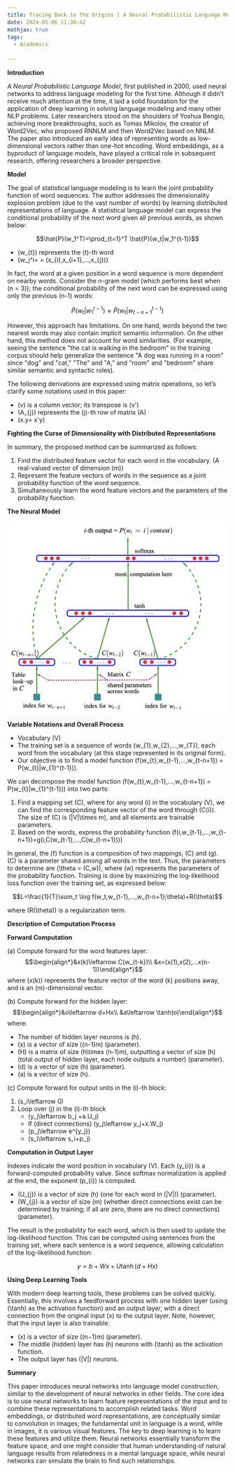 ```yaml
---
title: Tracing Back to the Origins | A Neural Probabilistic Language Model
date: 2024-05-06 11:30:42
mathjax: true
tags:
  - Academics

---
```


**Introduction**

*A Neural Probabilistic Language Model*, first published in 2000, used neural networks to address language modeling for the first time. Although it didn’t receive much attention at the time, it laid a solid foundation for the application of deep learning in solving language modeling and many other NLP problems. Later researchers stood on the shoulders of Yoshua Bengio, achieving more breakthroughs, such as Tomas Mikolov, the creator of Word2Vec, who proposed RNNLM and then Word2Vec based on NNLM. The paper also introduced an early idea of representing words as low-dimensional vectors rather than one-hot encoding. Word embeddings, as a byproduct of language models, have played a critical role in subsequent research, offering researchers a broader perspective.

**Model**

The goal of statistical language modeling is to learn the joint probability function of word sequences. The author addresses the dimensionality explosion problem (due to the vast number of words) by learning distributed representations of language. A statistical language model can express the conditional probability of the next word given all previous words, as shown below:

$$\hat{P}(w_1^T)=\prod_{t=1}^T \hat{P}(w_t|w_1^{t-1})$$

- \(w_{t}\) represents the \(t\)-th word
- \(w_j^i= = (x_{i},x_{i+1},...,x_{j})\)

In fact, the word at a given position in a word sequence is more dependent on nearby words. Consider the n-gram model (which performs best when \(n = 3\)); the conditional probability of the next word can be expressed using only the previous \(n-1\) words:

$$\hat{P}(w_t|w_1^{t-1})\approx \hat{P}(w_t|w_{t-n+1}^{t-1})$$

However, this approach has limitations. On one hand, words beyond the two nearest words may also contain implicit semantic information. On the other hand, this method does not account for word similarities. (For example, seeing the sentence "the cat is walking in the bedroom" in the training corpus should help generalize the sentence "A dog was running in a room" since "dog" and "cat," "The" and "A," and "room" and "bedroom" share similar semantic and syntactic roles).

The following derivations are expressed using matrix operations, so let’s clarify some notations used in this paper:

- \(v\) is a column vector; its transpose is \(v'\)
- \(A_{j}\) represents the \(j\)-th row of matrix \(A\)
- \(x.y= x'y\)

**Fighting the Curse of Dimensionality with Distributed Representations**

In summary, the proposed method can be summarized as follows:

1. Find the distributed feature vector for each word in the vocabulary. (A real-valued vector of dimension \(m\))
2. Represent the feature vectors of words in the sequence as a joint probability function of the word sequence.
3. Simultaneously learn the word feature vectors and the parameters of the probability function.

**The Neural Model**

![Image](images/tbto_51.png)

**Variable Notations and Overall Process**

- Vocabulary \(V\)
- The training set is a sequence of words \(w_{1},w_{2},...,w_{T}\), each word from the vocabulary (at this stage represented in its original form).
- Our objective is to find a model function \(f(w_{t},w_{t-1},...,w_{t-n+1}) = P(w_{t}|w_{1}^{t-1})\).

We can decompose the model function \(f(w_{t},w_{t-1},...,w_{t-n+1}) = P(w_{t}|w_{1}^{t-1})\) into two parts:

1. Find a mapping set \(C\), where for any word \(i\) in the vocabulary \(V\), we can find the corresponding feature vector of the word through \(C(i)\). The size of \(C\) is \(|V|\times m\), and all elements are trainable parameters.
2. Based on the words, express the probability function \(f(i,w_{t-1},...,w_{t-n+1})=g(i,C(w_{t-1},...,C(w_{t-n+1}))\)

In general, the \(f\) function is a composition of two mappings, \(C\) and \(g\). \(C\) is a parameter shared among all words in the text. Thus, the parameters to determine are \(\theta = (C,w)\), where \(w\) represents the parameters of the probability function. Training is done by maximizing the log-likelihood loss function over the training set, as expressed below:

$$L=\frac{1}{T}\sum_t \log f(w_t,w_{t-1},...,w_{t-n+1};\theta)+R(\theta)$$

where \(R(\theta)\) is a regularization term.

**Description of Computation Process**

**Forward Computation**

(a) Compute forward for the word features layer:
$$\begin{align*}&x(k)\leftarrow C(w_{t-k})\\ &x=(x(1),x(2),...x(n-1))\end{align*}$$
where \(x(k)\) represents the feature vector of the word \(k\) positions away, and is an \(m\)-dimensional vector.

(b) Compute forward for the hidden layer:
$$\begin{align*}&o\leftarrow d+Hx\\ &a\leftarrow \tanh(o)\end{align*}$$
where:
- The number of hidden layer neurons is \(h\).
- \(x\) is a vector of size \((n-1)m\) (parameter).
- \(H\) is a matrix of size \(h\times (n-1)m\), outputting a vector of size \(h\) (total output of hidden layer, each node outputs a number) (parameter).
- \(d\) is a vector of size \(h\) (parameter).
- \(a\) is a vector of size \(h\).

(c) Compute forward for output units in the \(i\)-th block:
1. \(s_i\leftarrow 0\)
2. Loop over \(j\) in the \(i\)-th block
   - \(y_j\leftarrow b_j +a.U_j\)
   - If (direct connections) \(y_j\leftarrow y_j+x.W_j\)
   - \(p_j\leftarrow e^{y_j}\)
   - \(s_i\leftarrow s_i+p_j\)

**Computation in Output Layer**

Indexes indicate the word position in vocabulary \(V\). Each \(y_{i}\) is a forward-computed probability value. Since softmax normalization is applied at the end, the exponent \(p_{i}\) is computed.

- \(U_{j}\) is a vector of size \(h\) (one for each word in \(|V|\)) (parameter).
- \(W_{j}\) is a vector of size \(m\) (whether direct connections exist can be determined by training; if all are zero, there are no direct connections) (parameter).

The result is the probability for each word, which is then used to update the log-likelihood function. This can be computed using sentences from the training set, where each sentence is a word sequence, allowing calculation of the log-likelihood function:

$$y=b+Wx+U\tanh(d+Hx)$$

**Using Deep Learning Tools**

With modern deep learning tools, these problems can be solved quickly. Essentially, this involves a feedforward process with one hidden layer (using \(\tanh\) as the activation function) and an output layer, with a direct connection from the original input \(x\) to the output layer. Note, however, that the input layer is also trainable.

- \(x\) is a vector of size \((n−1)m\) (parameter).
- The middle (hidden) layer has \(h\) neurons with \(\tanh\) as the activation function.
- The output layer has \(|V|\) neurons.

**Summary**

This paper introduces neural networks into language model construction, similar to the development of neural networks in other fields. The core idea is to use neural networks to learn feature representations of the input and to combine these representations to accomplish related tasks. Word embeddings, or distributed word representations, are conceptually similar to convolution in images; the fundamental unit in language is a word, while in images, it is various visual features. The key to deep learning is to learn these features and utilize them. Neural networks essentially transform the feature space, and one might consider that human understanding of natural language results from relatedness in a mental language space, while neural networks can simulate the brain to find such relationships.